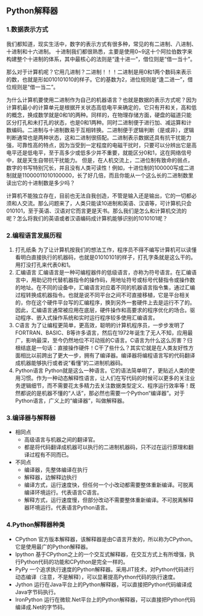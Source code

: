 ## Python解释器
### 1.数据表示方式
我们都知道，现实生活中，数字的表示方式有很多种，常见的有二进制、八进制、十进制和十六进制。
十进制我们都很熟悉，主要是使用0~9这十个阿拉伯数字来构建整个十进制的体系，其中最核心的法则是“逢十进一”，借位则是“借一当十”。

那么对于计算机呢？它用几进制？二进制！！！二进制是用0和1两个数码来表示的数，也就是形如010101010的样子。它的基数为2，进位规则是“逢二进一”，借位规则是“借一当二”。

为什么计算机要使用二进制作为自己的机器语言？也就是数据的表示方式呢？因为计算机最小的计算单元是根据开关状态高低电平来确定的，它只有开和关，高和低的概念，换成数学就是0和1的两种。同样的，在物理存储方面，硬盘的磁道只能区分打孔和未打孔的状态，也是0和1两种。同时二进制便于进行加、减运算和计数编码。二进制与十进制数易于互相转换。二进制便于逻辑判断（是或非），逻辑判断通常也是两种状态，这和二进制很搭配。二进制表示数据还具有抗干扰能力强，可靠性高的特点，因为当受到一定程度的电磁干扰时，只要可以分辨出它是高电平还是低电平，至于高多少或低多少并不重要，就能区分0和1，这在网络信号中，就是天生自带抗干扰能力。
但是，在人机交流上，二进位制有致命的弱点，数字的书写特别冗长，并且没有人类可读性！例如，十进位制的100000写成二进制就是11000011010100000，长了好几倍，而且你能从一个这么长的二进制数里读出它的十进制数是多少吗？

计算机不能独立存在，目前也无法自我创造，不管是输入还是输出，它的一切都必须和人交流。那么问题来了，人类只能读10进制和英语、汉语等，可计算机只会010101，至于英语、汉语对它而言更是天书。那么我们是怎么和计算机交流的呢？怎么将我们的英语或者汉语编码成计算机能够识别的1010101呢？


### 2.编程语言发展历程
1. 打孔纸条
   为了让计算机按我们的想法工作，程序员不得不编写计算机可以读懂看明白直接执行的机器码，也就是01010101的样子，打孔字条就是这么干的。用打没打孔来代表0和1。
2. 汇编语言
   汇编语言是一种可编程器件的低级语言，亦称为符号语言。在汇编语言中，用助记符代替机器指令的操作码，用地址符号或标号代替指令或操作数的地址。在不同的设备中，汇编语言对应着不同的机器语言指令集，通过汇编过程转换成机器指令。也就是说不同平台之间不可直接移植，它是平台相关的，你在这个硬件平台写的汇编程序，换到另外一套硬件上去是运行不了的。 因此，汇编语言通常被应用在底层，硬件操作和高要求的程序优化的场合。驱动程序、嵌入式操作系统和实时运行程序较多使用汇编语言。
3. C语言
   为了让编程更简单，更高效，聪明的计算机程序员，一步步发明了FORTRAN、BASIC、B等许多语言，然后在1972年诞生了无人不知，应用最广，影响最深，至今仍然地位不可动摇的C语言。C语言为什么这么厉害？归根结底是一句话：直接操作硬件！C干了些什么？其实它就是在人类友好性方面相比以前跨出了更大一步，拥有了编译器。编译器将编程语言写的代码翻译成机器能够执行或者说“看懂”的二进制机器码。
4. Python语言
   Python就是这么一种语言。它的语法简单明了，更贴近人类的使用习惯。作为一种动态解释性语言，让人们在写代码的时候可以更多的关注业务逻辑细节，而不需要花太多精力去关注数据类型定义、程序运行效率等！既然都说的是机器不懂的“人话”，那必然也需要一个Python“编译器”。对于Python语言，广义上的“编译器”，叫做解释器。


### 3.编译器与解释器
* 相同点
  * 高级语言与机器之间的翻译官。
  * 都是将代码翻译成机器可以执行的二进制机器码，只不过在运行原理和翻译过程有不同而已。
* 不同点
  * 编译器，先整体编译在执行
  * 解释器，边解释边执行
  * 编译方式，运行速度快，但任何一个小改动都需要整体重新编译。可脱离编译环境运行。代表语言C语言。
  * 解释方式，运行速度慢，但部分改动不需要整体重新编译。不可脱离解释器环境运行。代表语言Python语言。


### 4.Python解释器种类
* CPython
  官方版本解释器，该解释器是由C语言开发的，所以称为CPython。它是使用最广的Python解释器。
* Ipython
  基于CPython之上的一个交互式解释器，在交互方式上有所增强，执行Python代码的功能和CPython是完全一样的。
* PyPy
  一个追求执行速度的Python解释器。采用JIT技术，对Python代码进行动态编译（注意，不是解释），可以显著提高Python代码的执行速度。
* Jython
  运行在Java平台上的Python解释器，可以直接把Python代码编译成Java字节码执行。
* IronPython
  运行在微软.Net平台上的Python解释器，可以直接把Python代码编译成.Net的字节码。

